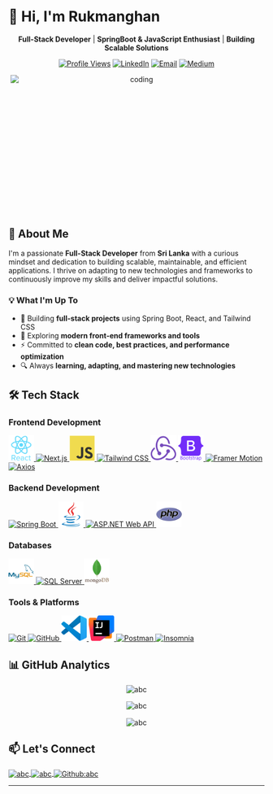 # 👋 Hi, I'm Rukmanghan

<div align="center">

**Full-Stack Developer** | **SpringBoot & JavaScript Enthusiast** | **Building Scalable Solutions**

[![Profile Views](https://komarev.com/ghpvc/?username=rkrukshan&label=Profile%20Views&color=0e75b6&style=flat)](https://github.com/rkrukshan)
[![LinkedIn](https://img.shields.io/badge/LinkedIn-Connect-blue?style=flat&logo=linkedin)](https://www.linkedin.com/in/rukmanghan-selvakumar/)
[![Email](https://img.shields.io/badge/Email-Contact-red?style=flat&logo=gmail)](mailto:rukshan1122@gmail.com)
[![Medium](https://img.shields.io/badge/Medium-Follow-black?style=flat&logo=medium)](https://medium.com/@rukshan1122)

<img align="right" alt="coding" height="300" width="500" src="https://media4.giphy.com/media/qgQUggAC3Pfv687qPC/giphy.gif">

</div>

## 🚀 About Me

I'm a passionate **Full-Stack Developer** from **Sri Lanka** with a curious mindset and dedication to building scalable, maintainable, and efficient applications. I thrive on adapting to new technologies and frameworks to continuously improve my skills and deliver impactful solutions.

### 💡 What I'm Up To
- 🔭 Building **full-stack projects** using Spring Boot, React, and Tailwind CSS
- 🌱 Exploring **modern front-end frameworks and tools**
- ⚡ Committed to **clean code, best practices, and performance optimization**
- 🔍 Always **learning, adapting, and mastering new technologies**

## 🛠️ Tech Stack

### **Frontend Development**
<p align="left">
  <a href="https://reactjs.org/" target="_blank" rel="noreferrer">
    <img src="https://raw.githubusercontent.com/devicons/devicon/master/icons/react/react-original-wordmark.svg" alt="React" width="50" height="50"/>
  </a>
  <a href="https://nextjs.org/" target="_blank" rel="noreferrer">
    <img src="https://cdn.jsdelivr.net/gh/devicons/devicon/icons/nextjs/nextjs-original.svg" alt="Next.js" width="50" height="50"/>
  </a>
  <a href="https://developer.mozilla.org/en-US/docs/Web/JavaScript" target="_blank" rel="noreferrer">
    <img src="https://raw.githubusercontent.com/devicons/devicon/master/icons/javascript/javascript-original.svg" alt="JavaScript" width="50" height="50"/>
  </a>
  <a href="https://tailwindcss.com/" target="_blank" rel="noreferrer">
    <img src="https://www.vectorlogo.zone/logos/tailwindcss/tailwindcss-icon.svg" alt="Tailwind CSS" width="50" height="50"/>
  </a>
  <a href="https://redux.js.org" target="_blank" rel="noreferrer">
    <img src="https://raw.githubusercontent.com/devicons/devicon/master/icons/redux/redux-original.svg" alt="Redux" width="50" height="50"/>
  </a>
<a href="https://getbootstrap.com" target="_blank" rel="noreferrer">
  <img src="https://raw.githubusercontent.com/devicons/devicon/master/icons/bootstrap/bootstrap-plain-wordmark.svg" alt="Bootstrap" width="50" height="50"/>
</a>

<a href="https://www.framer.com/motion/" target="_blank" rel="noreferrer">
  <img src="https://www.vectorlogo.zone/logos/framer/framer-icon.svg" alt="Framer Motion" width="50" height="50"/>
</a>

<a href="https://axios-http.com/" target="_blank" rel="noreferrer">
  <img src="https://www.vectorlogo.zone/logos/axios/axios-icon.svg" alt="Axios" width="50" height="50"/>
</a>
</p>

### **Backend Development**
<p align="left">
  <a href="https://spring.io/projects/spring-boot" target="_blank" rel="noreferrer">
    <img src="https://www.vectorlogo.zone/logos/springio/springio-icon.svg" alt="Spring Boot" width="50" height="50"/>
  </a>
  <a href="https://www.java.com" target="_blank" rel="noreferrer">
    <img src="https://raw.githubusercontent.com/devicons/devicon/master/icons/java/java-original.svg" alt="Java" width="50" height="50"/>
  </a>
  <a href="https://dotnet.microsoft.com/apps/aspnet/apis" target="_blank" rel="noreferrer">
  <img src="https://www.vectorlogo.zone/logos/dotnet/dotnet-vertical.svg" alt="ASP.NET Web API" width="50" height="50"/>
</a>
  <a href="https://www.php.net/" target="_blank" rel="noreferrer">
    <img src="https://raw.githubusercontent.com/devicons/devicon/master/icons/php/php-original.svg" alt="PHP" width="50" height="50"/>
  </a>
</p>

### **Databases**
<p align="left">
  <a href="https://www.mysql.com/" target="_blank" rel="noreferrer">
    <img src="https://raw.githubusercontent.com/devicons/devicon/master/icons/mysql/mysql-original-wordmark.svg" alt="MySQL" width="50" height="50"/>
  </a>
  <a href="https://www.microsoft.com/en-us/sql-server" target="_blank" rel="noreferrer">
    <img src="https://www.svgrepo.com/show/303229/microsoft-sql-server-logo.svg" alt="SQL Server" width="50" height="50"/>
  </a>
  <a href="https://www.mongodb.com/" target="_blank" rel="noreferrer">
    <img src="https://raw.githubusercontent.com/devicons/devicon/master/icons/mongodb/mongodb-original-wordmark.svg" alt="MongoDB" width="50" height="50"/>
  </a>
</p>

### **Tools & Platforms**
<p align="left">
  <a href="https://git-scm.com/" target="_blank" rel="noreferrer">
    <img src="https://www.vectorlogo.zone/logos/git-scm/git-scm-icon.svg" alt="Git" width="50" height="50"/>
  </a>
  <a href="https://github.com/" target="_blank" rel="noreferrer">
    <img src="https://cdn.jsdelivr.net/gh/devicons/devicon/icons/github/github-original.svg" alt="GitHub" width="50" height="50"/>
  </a>
  <a href="https://code.visualstudio.com/" target="_blank" rel="noreferrer">
    <img src="https://raw.githubusercontent.com/devicons/devicon/master/icons/vscode/vscode-original.svg" alt="VS Code" width="50" height="50"/>
  </a>
  <a href="https://www.jetbrains.com/idea/" target="_blank" rel="noreferrer">
    <img src="https://raw.githubusercontent.com/devicons/devicon/master/icons/intellij/intellij-original.svg" alt="IntelliJ IDEA" width="50" height="50"/>
  </a>
  <a href="https://www.postman.com/" target="_blank" rel="noreferrer">
    <img src="https://www.vectorlogo.zone/logos/getpostman/getpostman-icon.svg" alt="Postman" width="50" height="50"/>
  </a>
  <a href="https://insomnia.rest/" target="_blank" rel="noreferrer">
    <img src="https://raw.githubusercontent.com/get-icon/geticon/master/icons/insomnia.svg" alt="Insomnia" width="50" height="50"/>
  </a>
</p>

## 📊 GitHub Analytics

<div align="center">

<p><img align="center" src="https://github-readme-stats.vercel.app/api?username=rkrukshan&show_icons=true&theme=radical&locale=en" alt="abc" /></p>

<p><img align="center" src="https://github-readme-stats.vercel.app/api/top-langs?username=rkrukshan&show_icons=true&theme=radical&locale=en&layout=compact" alt="abc" /></p>

<p><img align="center" src="https://github-readme-streak-stats.herokuapp.com/?user=rkrukshan&theme=radical" alt="abc" /></p>

</div>

## 📫 Let's Connect

<div align="center">

<p align="left">
  <a href="https://www.linkedin.com/in/rukmanghan-selvakumar/" target="blank">
    <img align="center" src="https://raw.githubusercontent.com/rahuldkjain/github-profile-readme-generator/master/src/images/icons/Social/linked-in-alt.svg" alt="abc" height="30" width="40" />
  </a>
  <a href="https://medium.com/@rukshan1122" target="_blank">
    <img align="center" src="https://raw.githubusercontent.com/rahuldkjain/github-profile-readme-generator/master/src/images/icons/Social/medium.svg" alt="abc" height="30" width="40" />
  </a>
  <a href="https://github.com/rkrukshan" target="blank">
    <img align="center" src="https://cdn.jsdelivr.net/gh/devicons/devicon/icons/github/github-original.svg" alt="Github:abc" height="30" width="40" />
  </a>
</p>

</div>

---


